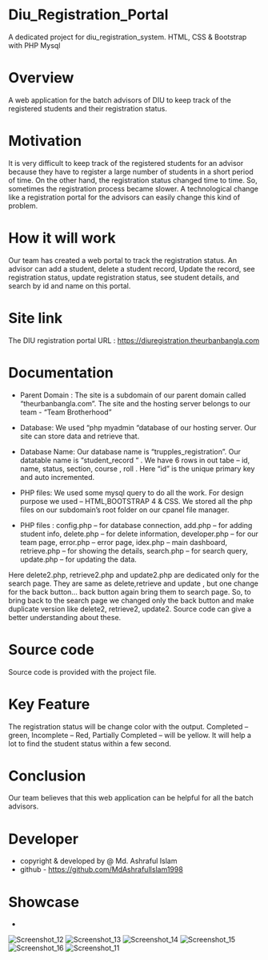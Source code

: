 # Diu_Registration_Portal
A dedicated project for diu_registration_system. HTML, CSS &amp; Bootstrap with PHP Mysql

# Overview
A web application for the batch advisors of DIU to keep track of the registered students and 
their registration status.

# Motivation
It is very difficult to keep track of the registered students for an advisor because they have to 
register a large number of students in a short period of time. On the other hand, the 
registration status changed time to time. So, sometimes the registration process became 
slower. A technological change like a registration portal for the advisors can easily change 
this kind of problem.

# How it will work
Our team has created a web portal to track the registration status. An advisor can add a 
student, delete a student record, Update the record, see registration status, update 
registration status, see student details, and search by id and name on this portal.

# Site link
The DIU registration portal URL : https://diuregistration.theurbanbangla.com

# Documentation
- Parent Domain : The site is a subdomain of our parent domain called “theurbanbangla.com”. 
The site and the hosting server belongs to our team - “Team Brotherhood”

- Database: We used “php myadmin “database of our hosting server. Our site can store data 
and retrieve that.

- Database Name: Our database name is “trupples_registration”. Our datatable name is 
“student_record “ . We have 6 rows in out tabe – id, name, status, section, course , roll . Here 
“id” is the unique primary key and auto incremented.

- PHP files: We used some mysql query to do all the work. For design purpose we used –
HTML,BOOTSTRAP 4 & CSS. We stored all the php files on our subdomain’s root folder on our 
cpanel file manager.

- PHP files : config.php – for database connection, add.php – for adding student info, 
delete.php – for delete information, developer.php – for our team page, error.php – error 
page, idex.php – main dashboard, retrieve.php – for showing the details, search.php – for 
search query, update.php – for updating the data. 

Here delete2.php, retrieve2.php and update2.php are dedicated only for the search page. 
They are same as delete,retrieve and update , but one change for the back button… back 
button again bring them to search page. So, to bring back to the search page we changed 
only the back button and make duplicate version like delete2, retrieve2, update2. Source 
code can give a better understanding about these.

# Source code
Source code is provided with the project file.

# Key Feature
The registration status will be change color with the output. Completed – green, Incomplete –
Red, Partially Completed – will be yellow. It will help a lot to find the student status within a 
few second.

# Conclusion
Our team believes that this web application can be helpful for all the batch advisors.

# Developer
- copyright & developed by @ Md. Ashraful Islam
- github - https://github.com/MdAshrafulIslam1998

# Showcase
- 
![Screenshot_12](https://user-images.githubusercontent.com/81482212/113268159-e9fabb00-92f8-11eb-9ca6-801a9ad8eb72.jpg)
![Screenshot_13](https://user-images.githubusercontent.com/81482212/113268235-fc74f480-92f8-11eb-9c75-fede2c387cb6.jpg)
![Screenshot_14](https://user-images.githubusercontent.com/81482212/113268287-0ac31080-92f9-11eb-93d6-83570eb9ea4c.jpg)
![Screenshot_15](https://user-images.githubusercontent.com/81482212/113268357-1adaf000-92f9-11eb-8775-cdbbb4832a8e.jpg)
![Screenshot_16](https://user-images.githubusercontent.com/81482212/113268403-275f4880-92f9-11eb-80f6-14c86c4a3342.jpg)
![Screenshot_11](https://user-images.githubusercontent.com/81482212/113268026-c8013880-92f8-11eb-9663-68645517f155.jpg)





